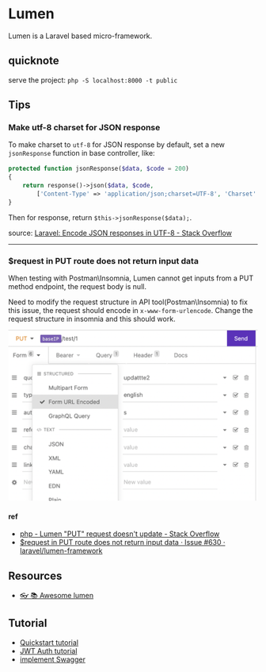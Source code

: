# Lumen

Lumen is a Laravel based micro-framework.

## quicknote

serve the project: `php -S localhost:8000 -t public`

## Tips

### Make utf-8 charset for JSON response
To make charset to `utf-8` for JSON response by default, set a new `jsonResponse`
function in base controller, like:

```php
protected function jsonResponse($data, $code = 200)
{
    return response()->json($data, $code,
        ['Content-Type' => 'application/json;charset=UTF-8', 'Charset' => 'utf-8'], JSON_UNESCAPED_UNICODE);
}
```

Then for response, return `$this->jsonResponse($data);`.

source: [Laravel: Encode JSON responses in UTF-8 - Stack Overflow](https://stackoverflow.com/questions/50717005/laravel-encode-json-responses-in-utf-8)

---
### $request in PUT route does not return input data

When testing with Postman\Insomnia, Lumen cannot get inputs from a PUT method endpoint, 
the request body is null. 

Need to modify the request structure in API tool(Postman\Insomnia) to fix this issue, the request should encode in `x-www-form-urlencode`. Change the request structure in insomnia
and this should work.

![insomnia_put_request_structure](insomnia_put_request_structure.png)

#### ref
* [php - Lumen &quot;PUT&quot; request doesn&#39;t update - Stack Overflow](https://stackoverflow.com/questions/50561461/lumen-put-request-doesnt-update)
* [$request in PUT route does not return input data · Issue #630 · laravel/lumen-framework](https://github.com/laravel/lumen-framework/issues/630)


## Resources
* [👓 📚 Awesome lumen](https://github.com/unicodeveloper/awesome-lumen)

## Tutorial
* [Quickstart tutorial](https://auth0.com/blog/developing-restful-apis-with-lumen/)
* [JWT Auth tutorial](https://www.devcoons.com/getting-started-with-lumen-7-0-x-and-jwt-authentication/)
* [implement Swagger](https://developpaper.com/generation-of-swagger-documents-by-lumen-micro-services/)